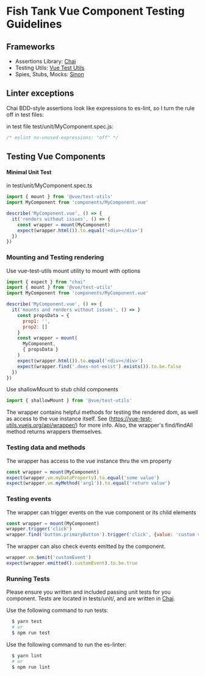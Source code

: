 # Fish Tank Vue Component Testing Guidelines
## Frameworks
* Assertions Library: [Chai](http://www.chaijs.com/api/bdd/)
* Testing Utils: [Vue Test Utils](https://vue-test-utils.vuejs.org/)
* Spies, Stubs, Mocks: [Sinon](http://sinonjs.org/)

## Linter exceptions
Chai BDD-style assertions look like expressions to es-lint, so I turn the rule off in test files:

in test file test/unit/MyComponent.spec.js:
```js
/* eslint no-unused-expressions: "off" */
```

## Testing Vue Components

#### Minimal Unit Test
in test/unit/MyComponent.spec.ts
```js
import { mount } from '@vue/test-utils'
import MyComponent from 'components/MyComponent.vue'

describe('MyComponent.vue', () => {
  it('renders without issues', () => {
    const wrapper = mount(MyComponent)
    expect(wrapper.html()).to.equal('<div></div>')
  })
})
```

### Mounting and Testing rendering
Use vue-test-utils mount utility to mount with options
```js
import { expect } from "chai"
import { mount } from '@vue/test-utils'
import MyComponent from 'components/MyComponent.vue'

describe('MyComponent.vue', () => {
  it('mounts and renders without issues', () => }
    const propsData = {
      prop1: '',
      prop2: []
    }
    const wrapper = mount(
      MyComponent,
      { propsData }
    )
    expect(wrapper.html()).to.equal('<div></div>')
    expect(wrapper.find('.does-not-exist').exists()).to.be.false
  })
})
```

Use shallowMount to stub child components
```js
import { shallowMount } from '@vue/test-utils'
```

The wrapper contains helpful methods for testing the rendered dom, as well as access to the vue instance itself.
See (https://vue-test-utils.vuejs.org/api/wrapper/) for more info.
Also, the wrapper's find/findAll method returns wrappers themselves.

### Testing data and methods
The wrapper has access to the vue instance thru the vm property
```js
const wrapper = mount(MyComponent)
expect(wrapper.vm.myDataProperty).to.equal('some value')
expect(wrapper.vm.myMethod('arg1')).to.equal('return value')
```

### Testing events
The wrapper can trigger events on the vue component or its child elements
```js
const wrapper = mount(MyComponent)
wrapper.trigger('click')
wrapper.find('button.primaryButton').trigger('click', {value: 'custom value'})
```
The wrapper can also check events emitted by the component. 
```js
wrapper.vm.$emit('customEvent')
expect(wrapper.emitted().customEvent).to.be.true
```

### Running Tests
Please ensure you written and included passing unit tests for you component. Tests are located in tests/unit/, and are written in [Chai](http://www.chaijs.com/).

Use the following command to run tests: 
```sh
  $ yarn test
  # or
  $ npm run test
```

Use the following command to run the es-linter: 
```sh
  $ yarn lint
  # or
  $ npm run lint
```